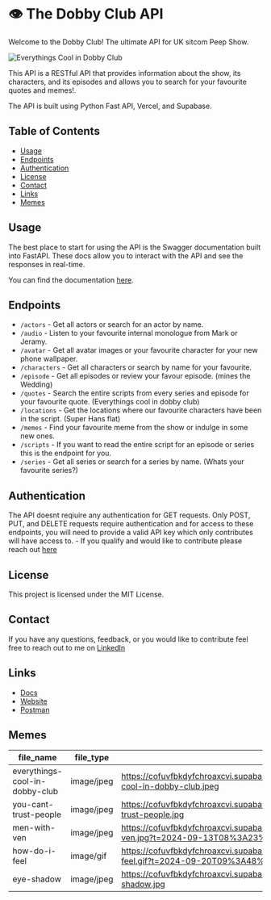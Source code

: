 # 👁️ The Dobby Club API

Welcome to the Dobby Club! The ultimate API for UK sitcom Peep Show.

![Everythings Cool in Dobby Club](https://cofuvfbkdyfchroaxcvi.supabase.co/storage/v1/object/public/memes/everythings-cool-in-dobby-club.jpeg)

This API is a RESTful API that provides information about the show, its characters, and its episodes and allows you to search for your favourite quotes and memes!. 

The API is built using Python Fast API, Vercel, and Supabase.

## Table of Contents

- [Usage](#usage)
- [Endpoints](#endpoints)
- [Authentication](#authentication)
- [License](#license)
- [Contact](#contact)
- [Links](#links)
- [Memes](#memes)

## Usage

The best place to start for using the API is the Swagger documentation built into FastAPI. These docs allow you to interact with the API and see the responses in real-time.

You can find the documentation [here](https://thedobby.club/docs/).

## Endpoints
- `/actors` - Get all actors or search for an actor by name.
- `/audio` - Listen to your favourite internal monologue from Mark or Jeramy.
- `/avatar` - Get all avatar images or your favourite character for your new phone wallpaper.
- `/characters` - Get all characters or search by name for your favourite.
- `/episode` - Get all episodes or review your favour episode. (mines the Wedding)
- `/quotes` - Search the entire scripts from every series and episode for your favourite quote. (Everythings cool in dobby club)
- `/locations` - Get the locations where our favourite characters have been in the script. (Super Hans flat)
- `/memes` - Find your favourite meme from the show or indulge in some new ones.
- `/scripts` - If you want to read the entire script for an episode or series this is the endpoint for you.
- `/series` - Get all series or search for a series by name. (Whats your favourite series?)

## Authentication

The API doesnt reqiuire any authentication for GET requests. Only POST, PUT, and DELETE requests require authentication and for access to these endpoints, you will need to provide a valid API key which only contributes will have access to. - If you qualify and would like to contribute please reach out [here](#contact)

## License

This project is licensed under the MIT License.

## Contact

If you have any questions, feedback, or you would like to contribute feel free to reach out to me on [LinkedIn](https://www.linkedin.com/in/jordan-prescott)

## Links
- [Docs](https://thedobby.club/docs/)
- [Website](https://jordan-prescott/portfolio/peep-show-api)
- [Postman](https://www.postman.com/lively-spaceship-757822/workspace/the-dobby-club/collection/13389112-74eb133b-8ee1-4e7e-bb22-ccdb4490d090?action=share&creator=13389112&active-environment=13389112-617870ff-bad0-4861-bfd6-8b4d152b999f)

## Memes

| file_name | file_type | file_url |
|-----------|-----------|----------|
| everythings-cool-in-dobby-club | image/jpeg | https://cofuvfbkdyfchroaxcvi.supabase.co/storage/v1/object/public/memes/everythings-cool-in-dobby-club.jpeg |
| you-cant-trust-people | image/jpeg | https://cofuvfbkdyfchroaxcvi.supabase.co/storage/v1/object/public/memes/you-cant-trust-people.jpg |
| men-with-ven | image/jpeg | https://cofuvfbkdyfchroaxcvi.supabase.co/storage/v1/object/public/memes/men-with-ven.jpg?t=2024-09-13T08%3A23%3A18.963Z |
| how-do-i-feel | image/gif | https://cofuvfbkdyfchroaxcvi.supabase.co/storage/v1/object/public/memes/how-do-i-feel.gif?t=2024-09-20T09%3A48%3A41.090Z |
| eye-shadow | image/jpeg | https://cofuvfbkdyfchroaxcvi.supabase.co/storage/v1/object/public/memes/eye-shadow.jpg |
 
